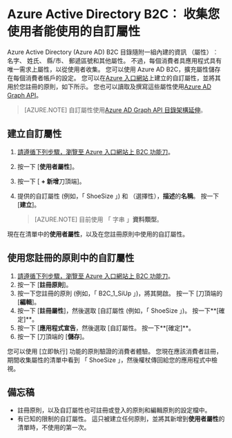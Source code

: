 <properties
    pageTitle="Azure Active Directory B2C︰ 自訂屬性 |Microsoft Azure"
    description="如何使用自訂屬性中 Azure Active Directory B2C 收集您客戶的相關資訊"
    services="active-directory-b2c"
    documentationCenter=""
    authors="swkrish"
    manager="mbaldwin"
    editor="bryanla"/>

<tags
    ms.service="active-directory-b2c"
    ms.workload="identity"
    ms.tgt_pltfrm="na"
    ms.devlang="na"
    ms.topic="article"
    ms.date="07/24/2016"
    ms.author="swkrish"/>

#  <a name="azure-active-directory-b2c-use-custom-attributes-to-collect-information-about-your-consumers"></a>Azure Active Directory B2C︰ 收集您使用者能使用的自訂屬性

Azure Active Directory (Azure AD) B2C 目錄隨附一組內建的資訊 （屬性）︰ 名字、 姓氏、 縣/市、 郵遞區號和其他屬性。 不過，每個消費者具應用程式具有唯一需求上屬性，以從使用者收集。 您可以使用 Azure AD B2C，擴充屬性儲存在每個消費者帳戶的設定。 您可以在[Azure 入口網站](https://portal.azure.com/)上建立的自訂屬性，並將其用於您註冊的原則，如下所示。 您也可以讀取及撰寫這些屬性使用[Azure AD Graph API](active-directory-b2c-devquickstarts-graph-dotnet.md)。

> [AZURE.NOTE]
自訂屬性使用[Azure AD Graph API 目錄架構延伸](https://msdn.microsoft.com/library/azure/dn720459.aspx)。

## <a name="create-a-custom-attribute"></a>建立自訂屬性

1. [請遵循下列步驟，瀏覽至 Azure 入口網站上 B2C 功能刀](active-directory-b2c-app-registration.md#navigate-to-the-b2c-features-blade)。
2. 按一下 [**使用者屬性**]。
3. 按一下 [ **+ 新增**刀頂端]。
4. 提供的自訂屬性 (例如，「 ShoeSize 」) 和 （選擇性），**描述**的**名稱**。 按一下 [**建立**]。

    > [AZURE.NOTE]
    目前使用 「 字串 」**資料類型**。

現在在清單中的**使用者屬性**，以及在您註冊原則中使用的自訂屬性。

## <a name="use-a-custom-attribute-in-your-sign-up-policy"></a>使用您註冊的原則中的自訂屬性

1. [請遵循下列步驟，瀏覽至 Azure 入口網站上 B2C 功能刀](active-directory-b2c-app-registration.md#navigate-to-the-b2c-features-blade)。
2. 按一下 [**註冊原則**]。
3. 按一下您註冊的原則 (例如，「 B2C_1_SiUp 」)，將其開啟。 按一下 [刀頂端的 [**編輯**]。
4. 按一下 [**註冊屬性**]，然後選取 [自訂屬性 (例如，「 ShoeSize 」)。 按一下**[確定]**。
5. 按一下 [**應用程式宣告**，然後選取 [自訂屬性。 按一下**[確定]**。
6. 按一下 [刀頂端的 [**儲存**]。

您可以使用 [立即執行] 功能的原則驗證的消費者體驗。 您現在應該消費者註冊，期間收集屬性的清單中看到 「 ShoeSize 」，然後權杖傳回給您的應用程式中檢視。

## <a name="notes"></a>備忘稿

- 註冊原則，以及自訂屬性也可註冊或登入的原則和編輯原則的設定檔中。
- 有已知的限制的自訂屬性。 這只被建立任何原則，並將其新增到**使用者屬性**的清單時，不使用的第一次。
